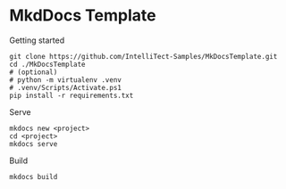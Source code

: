 # MkdDocs Template

Getting started
```
git clone https://github.com/IntelliTect-Samples/MkDocsTemplate.git
cd ./MkDocsTemplate
# (optional)
# python -m virtualenv .venv
# .venv/Scripts/Activate.ps1
pip install -r requirements.txt
```

Serve
```
mkdocs new <project>
cd <project>
mkdocs serve
```

Build
```
mkdocs build
```
